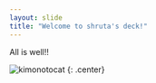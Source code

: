 ```yaml
---
layout: slide
title: "Welcome to shruta's deck!"
---
```


All is well!!

![kimonotocat](https://octodex.github.com/images/kimonotocat.png)
{: .center}
